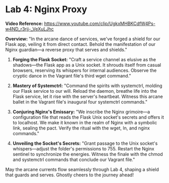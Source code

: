 # Lab 4: Nginx Proxy

**Video Reference:** https://www.youtube.com/clip/UgkxMHBKCdfW4Ps-w4ND_r3rjj-_VeXuLJhc


**Overview:**
"In the arcane dance of services, we've forged a shield for our Flask app, veiling it from direct contact. Behold the manifestation of our Nginx guardian—a reverse proxy that serves and shields."

1. **Forging the Flask Socket:**
   "Craft a service channel as elusive as the shadows—the Flask app as a Unix socket. It shrouds itself from casual browsers, reserving its whispers for internal audiences. Observe the cryptic dance in the Vagrant file's third wget command."

2. **Mastery of Systemctrl:**
   "Command the spirits with systemctrl, molding our Flask service to our will. Reload the daemon, breathe life into the Flask service, let it rise with the server's heartbeat. Witness this arcane ballet in the Vagrant file's inaugural four systemctrl commands."

3. **Conjuring Nginx's Emissary:**
   "We inscribe the Nginx grimoire—a configuration file that reads the Flask Unix socket's secrets and offers it to localhost. We make it known in the realm of Nginx with a symbolic link, sealing the pact. Verify the ritual with the wget, ln, and nginx commands."

4. **Unveiling the Socket's Secrets:**
   "Grant passage to the Unix socket's whispers—adjust the folder's permissions to 755. Restart the Nginx sentinel to synchronize the energies. Witness the finale with the chmod and systemctrl commands that conclude our Vagrant file."

May the arcane currents flow seamlessly through Lab 4, shaping a shield that guards and serves. Ghostly cheers to the journey ahead!